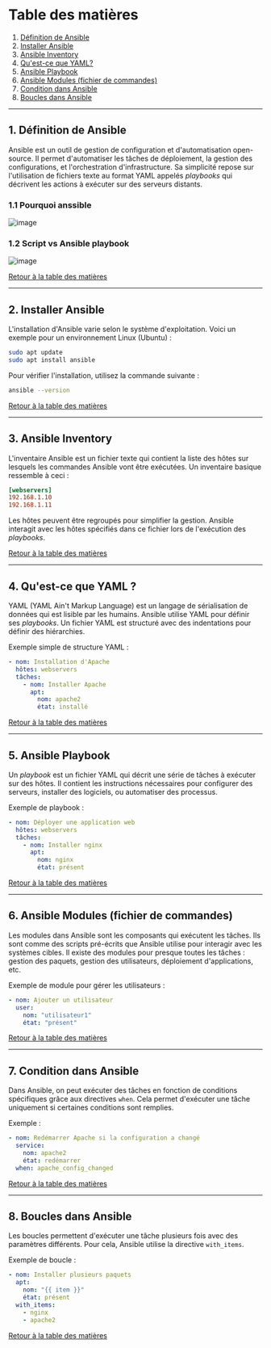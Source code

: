 

# Table des matières
1. [Définition de Ansible](#definition-ansible)
2. [Installer Ansible](#installer-ansible)
3. [Ansible Inventory](#ansible-inventory)
4. [Qu'est-ce que YAML?](#yaml)
5. [Ansible Playbook](#ansible-playbook)
6. [Ansible Modules (fichier de commandes)](#ansible-modules)
7. [Condition dans Ansible](#ansible-condition)
8. [Boucles dans Ansible](#ansible-loop)

---

## 1. Définition de Ansible <a id="definition-ansible"></a>
Ansible est un outil de gestion de configuration et d'automatisation open-source. Il permet d'automatiser les tâches de déploiement, la gestion des configurations, et l'orchestration d'infrastructure. Sa simplicité repose sur l'utilisation de fichiers texte au format YAML appelés *playbooks* qui décrivent les actions à exécuter sur des serveurs distants.

### 1.1 Pourquoi anssible <a id="pk-ansible"></a>

![image](https://github.com/user-attachments/assets/9652e23a-ef47-460b-8d50-2c3121385755)

### 1.2  Script vs Ansible playbook 

![image](https://github.com/user-attachments/assets/5cd25c80-60f3-4734-b0fb-bc82e7c2c53e)



[Retour à la table des matières](#table-des-matières)

---

## 2. Installer Ansible <a id="installer-ansible"></a>
L'installation d'Ansible varie selon le système d'exploitation. Voici un exemple pour un environnement Linux (Ubuntu) :

```bash
sudo apt update
sudo apt install ansible
```

Pour vérifier l'installation, utilisez la commande suivante :

```bash
ansible --version
```

[Retour à la table des matières](#table-des-matières)

---

## 3. Ansible Inventory <a id="ansible-inventory"></a>
L'inventaire Ansible est un fichier texte qui contient la liste des hôtes sur lesquels les commandes Ansible vont être exécutées. Un inventaire basique ressemble à ceci :

```ini
[webservers]
192.168.1.10
192.168.1.11
```

Les hôtes peuvent être regroupés pour simplifier la gestion. Ansible interagit avec les hôtes spécifiés dans ce fichier lors de l'exécution des *playbooks*.

[Retour à la table des matières](#table-des-matières)

---

## 4. Qu'est-ce que YAML ? <a id="yaml"></a>
YAML (YAML Ain't Markup Language) est un langage de sérialisation de données qui est lisible par les humains. Ansible utilise YAML pour définir ses *playbooks*. Un fichier YAML est structuré avec des indentations pour définir des hiérarchies.

Exemple simple de structure YAML :

```yaml
- nom: Installation d'Apache
  hôtes: webservers
  tâches:
    - nom: Installer Apache
      apt:
        nom: apache2
        état: installé
```

[Retour à la table des matières](#table-des-matières)

---

## 5. Ansible Playbook <a id="ansible-playbook"></a>
Un *playbook* est un fichier YAML qui décrit une série de tâches à exécuter sur des hôtes. Il contient les instructions nécessaires pour configurer des serveurs, installer des logiciels, ou automatiser des processus. 

Exemple de playbook :

```yaml
- nom: Déployer une application web
  hôtes: webservers
  tâches:
    - nom: Installer nginx
      apt:
        nom: nginx
        état: présent
```

[Retour à la table des matières](#table-des-matières)

---

## 6. Ansible Modules (fichier de commandes) <a id="ansible-modules"></a>
Les modules dans Ansible sont les composants qui exécutent les tâches. Ils sont comme des scripts pré-écrits que Ansible utilise pour interagir avec les systèmes cibles. Il existe des modules pour presque toutes les tâches : gestion des paquets, gestion des utilisateurs, déploiement d'applications, etc.

Exemple de module pour gérer les utilisateurs :

```yaml
- nom: Ajouter un utilisateur
  user:
    nom: "utilisateur1"
    état: "présent"
```

[Retour à la table des matières](#table-des-matières)

---

## 7. Condition dans Ansible <a id="ansible-condition"></a>
Dans Ansible, on peut exécuter des tâches en fonction de conditions spécifiques grâce aux directives `when`. Cela permet d'exécuter une tâche uniquement si certaines conditions sont remplies.

Exemple :

```yaml
- nom: Redémarrer Apache si la configuration a changé
  service:
    nom: apache2
    état: redémarrer
  when: apache_config_changed
```

[Retour à la table des matières](#table-des-matières)

---

## 8. Boucles dans Ansible <a id="ansible-loop"></a>
Les boucles permettent d'exécuter une tâche plusieurs fois avec des paramètres différents. Pour cela, Ansible utilise la directive `with_items`.

Exemple de boucle :

```yaml
- nom: Installer plusieurs paquets
  apt:
    nom: "{{ item }}"
    état: présent
  with_items:
    - nginx
    - apache2
```

[Retour à la table des matières](#table-des-matières)

